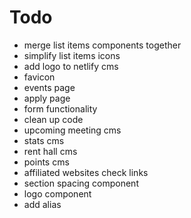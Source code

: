 # Todo

- merge list items components together
- simplify list items icons
- add logo to netlify cms
- favicon
- events page
- apply page
- form functionality
- clean up code
- upcoming meeting cms
- stats cms
- rent hall cms
- points cms
- affiliated websites check links
- section spacing component
- logo component
- add alias
